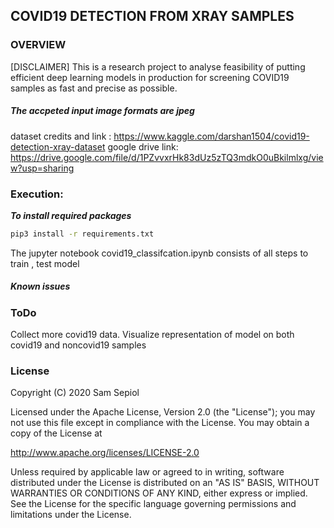 ## COVID19 DETECTION  FROM XRAY SAMPLES ####

### OVERVIEW ####

[DISCLAIMER] This is a research project to analyse feasibility of putting
efficient deep learning models in production for screening COVID19 samples 
as fast and precise as possible.  

##### The accpeted input image formats are jpeg ###

dataset credits and link : https://www.kaggle.com/darshan1504/covid19-detection-xray-dataset
google drive link: https://drive.google.com/file/d/1PZvvxrHk83dUz5zTQ3mdkO0uBkilmlxg/view?usp=sharing

      
### Execution: ###
***To install required packages***
```bash
pip3 install -r requirements.txt
```

The jupyter notebook covid19_classifcation.ipynb consists of all steps to train , test model

##### Known issues  #####


### ToDo ###
Collect more covid19 data.
Visualize representation of model on both covid19 and noncovid19 samples

### License ###

Copyright (C) 2020 Sam Sepiol

Licensed under the Apache License, Version 2.0 (the "License");
you may not use this file except in compliance with the License.
You may obtain a copy of the License at

   http://www.apache.org/licenses/LICENSE-2.0

Unless required by applicable law or agreed to in writing, software
distributed under the License is distributed on an "AS IS" BASIS,
WITHOUT WARRANTIES OR CONDITIONS OF ANY KIND, either express or implied.
See the License for the specific language governing permissions and
limitations under the License.
